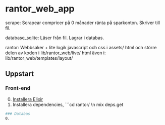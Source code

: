 # rantor_web_app

scrape: Scrapear compricer på 0 månader ränta på sparkonton. Skriver till fil.

database_sqlite: Läser från fil. Lagrar i databas.

rantor: Webbsaker + lite logik
    javascript och css i assets/
    html och större delen av koden i lib/rantor_web/live/
    html även i: lib/rantor_web/templates/layout/

## Uppstart
### Front-end
0. [Installera Elixir](https://elixir-lang.org/install.html)
0. Installera dependencies, ```cd rantor/ \n mix deps.get

```sh
### Databas
0. 